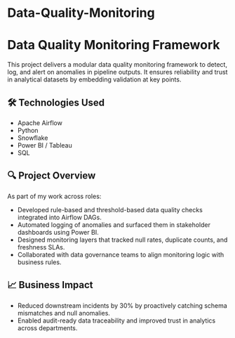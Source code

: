 # Data-Quality-Monitoring

# Data Quality Monitoring Framework

This project delivers a modular data quality monitoring framework to detect, log, and alert on anomalies in pipeline outputs. It ensures reliability and trust in analytical datasets by embedding validation at key points.

## 🛠️ Technologies Used

- Apache Airflow
- Python
- Snowflake
- Power BI / Tableau
- SQL

## 🔍 Project Overview

As part of my work across roles:
- Developed rule-based and threshold-based data quality checks integrated into Airflow DAGs.
- Automated logging of anomalies and surfaced them in stakeholder dashboards using Power BI.
- Designed monitoring layers that tracked null rates, duplicate counts, and freshness SLAs.
- Collaborated with data governance teams to align monitoring logic with business rules.

## 📈 Business Impact

- Reduced downstream incidents by 30% by proactively catching schema mismatches and null anomalies.
- Enabled audit-ready data traceability and improved trust in analytics across departments.

